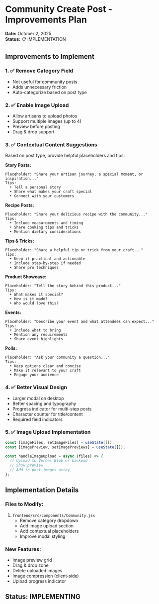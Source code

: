 # Community Create Post - Improvements Plan

**Date:** October 2, 2025  
**Status:** 📋 IMPLEMENTATION

## Improvements to Implement

### 1. ✅ Remove Category Field
- Not useful for community posts
- Adds unnecessary friction
- Auto-categorize based on post type

### 2. ✅ Enable Image Upload
- Allow artisans to upload photos
- Support multiple images (up to 4)
- Preview before posting
- Drag & drop support

### 3. ✅ Contextual Content Suggestions
Based on post type, provide helpful placeholders and tips:

**Story Posts:**
```
Placeholder: "Share your artisan journey, a special moment, or inspiration..."
Tips: 
  • Tell a personal story
  • Share what makes your craft special
  • Connect with your customers
```

**Recipe Posts:**
```
Placeholder: "Share your delicious recipe with the community..."
Tips:
  • Include measurements and timing
  • Share cooking tips and tricks
  • Mention dietary considerations
```

**Tips & Tricks:**
```
Placeholder: "Share a helpful tip or trick from your craft..."
Tips:
  • Keep it practical and actionable
  • Include step-by-step if needed
  • Share pro techniques
```

**Product Showcase:**
```
Placeholder: "Tell the story behind this product..."
Tips:
  • What makes it special?
  • How is it made?
  • Who would love this?
```

**Events:**
```
Placeholder: "Describe your event and what attendees can expect..."
Tips:
  • Include what to bring
  • Mention any requirements
  • Share event highlights
```

**Polls:**
```
Placeholder: "Ask your community a question..."
Tips:
  • Keep options clear and concise
  • Make it relevant to your craft
  • Engage your audience
```

### 4. ✅ Better Visual Design
- Larger modal on desktop
- Better spacing and typography
- Progress indicator for multi-step posts
- Character counter for title/content
- Required field indicators

### 5. ✅ Image Upload Implementation
```javascript
const [imageFiles, setImageFiles] = useState([]);
const [imagePreview, setImagePreviews] = useState([]);

const handleImageUpload = async (files) => {
  // Upload to Vercel Blob or backend
  // Show preview
  // Add to post.images array
};
```

## Implementation Details

### Files to Modify:
1. `frontend/src/components/Community.jsx`
   - Remove category dropdown
   - Add image upload section
   - Add contextual placeholders
   - Improve modal styling

### New Features:
- Image preview grid
- Drag & drop zone
- Delete uploaded images
- Image compression (client-side)
- Upload progress indicator

## Status: IMPLEMENTING

